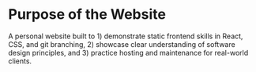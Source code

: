 # Purpose of the Website

A personal website built to 1) demonstrate static frontend skills in React, CSS, and git branching, 2) showcase clear understanding of software design principles, and 3) practice hosting and maintenance for real-world clients.
